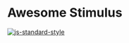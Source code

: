 # Awesome Stimulus

[![js-standard-style](https://img.shields.io/badge/code%20style-standard-brightgreen.svg)](http://standardjs.com)
